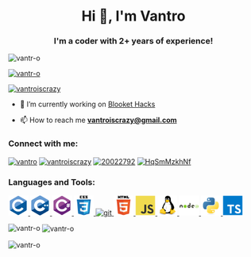 <h1 align="center">Hi 👋, I'm Vantro</h1>
<h3 align="center">I'm a coder with 2+ years of experience!</h3>

<p align="left"> <img src="https://komarev.com/ghpvc/?username=vantr-o&label=Profile%20views&color=0e75b6&style=flat" alt="vantr-o" /> </p>

<p align="left"> <a href="https://github.com/ryo-ma/github-profile-trophy"><img src="https://github-profile-trophy.vercel.app/?username=vantr-o" alt="vantr-o" /></a> </p>

<p align="left"> <a href="https://twitter.com/vantroiscrazy" target="blank"><img src="https://img.shields.io/twitter/follow/vantroiscrazy?logo=twitter&style=for-the-badge" alt="vantroiscrazy" /></a> </p>

- 🔭 I’m currently working on [Blooket Hacks](https://github.com/vantr-o/Blooket)

- 📫 How to reach me **vantroiscrazy@gmail.com**

<h3 align="left">Connect with me:</h3>
<p align="left">
<a href="https://dev.to/vantro" target="blank"><img align="center" src="https://raw.githubusercontent.com/rahuldkjain/github-profile-readme-generator/master/src/images/icons/Social/devto.svg" alt="vantro" height="30" width="40" /></a>
<a href="https://twitter.com/vantroiscrazy" target="blank"><img align="center" src="https://raw.githubusercontent.com/rahuldkjain/github-profile-readme-generator/master/src/images/icons/Social/twitter.svg" alt="vantroiscrazy" height="30" width="40" /></a>
<a href="https://stackoverflow.com/users/20022792" target="blank"><img align="center" src="https://raw.githubusercontent.com/rahuldkjain/github-profile-readme-generator/master/src/images/icons/Social/stack-overflow.svg" alt="20022792" height="30" width="40" /></a>
<a href="https://discord.gg/HqSmMzkhNf" target="blank"><img align="center" src="https://raw.githubusercontent.com/rahuldkjain/github-profile-readme-generator/master/src/images/icons/Social/discord.svg" alt="HqSmMzkhNf" height="30" width="40" /></a>
</p>

<h3 align="left">Languages and Tools:</h3>
<p align="left"> <a href="https://www.cprogramming.com/" target="_blank" rel="noreferrer"> <img src="https://raw.githubusercontent.com/devicons/devicon/master/icons/c/c-original.svg" alt="c" width="40" height="40"/> </a> <a href="https://www.w3schools.com/cpp/" target="_blank" rel="noreferrer"> <img src="https://raw.githubusercontent.com/devicons/devicon/master/icons/cplusplus/cplusplus-original.svg" alt="cplusplus" width="40" height="40"/> </a> <a href="https://www.w3schools.com/cs/" target="_blank" rel="noreferrer"> <img src="https://raw.githubusercontent.com/devicons/devicon/master/icons/csharp/csharp-original.svg" alt="csharp" width="40" height="40"/> </a> <a href="https://www.w3schools.com/css/" target="_blank" rel="noreferrer"> <img src="https://raw.githubusercontent.com/devicons/devicon/master/icons/css3/css3-original-wordmark.svg" alt="css3" width="40" height="40"/> </a> <a href="https://git-scm.com/" target="_blank" rel="noreferrer"> <img src="https://www.vectorlogo.zone/logos/git-scm/git-scm-icon.svg" alt="git" width="40" height="40"/> </a> <a href="https://www.w3.org/html/" target="_blank" rel="noreferrer"> <img src="https://raw.githubusercontent.com/devicons/devicon/master/icons/html5/html5-original-wordmark.svg" alt="html5" width="40" height="40"/> </a> <a href="https://developer.mozilla.org/en-US/docs/Web/JavaScript" target="_blank" rel="noreferrer"> <img src="https://raw.githubusercontent.com/devicons/devicon/master/icons/javascript/javascript-original.svg" alt="javascript" width="40" height="40"/> </a> <a href="https://www.linux.org/" target="_blank" rel="noreferrer"> <img src="https://raw.githubusercontent.com/devicons/devicon/master/icons/linux/linux-original.svg" alt="linux" width="40" height="40"/> </a> <a href="https://nodejs.org" target="_blank" rel="noreferrer"> <img src="https://raw.githubusercontent.com/devicons/devicon/master/icons/nodejs/nodejs-original-wordmark.svg" alt="nodejs" width="40" height="40"/> </a> <a href="https://www.python.org" target="_blank" rel="noreferrer"> <img src="https://raw.githubusercontent.com/devicons/devicon/master/icons/python/python-original.svg" alt="python" width="40" height="40"/> </a> <a href="https://www.typescriptlang.org/" target="_blank" rel="noreferrer"> <img src="https://raw.githubusercontent.com/devicons/devicon/master/icons/typescript/typescript-original.svg" alt="typescript" width="40" height="40"/> </a> </p>

<p><img align="left" src="https://github-readme-stats.vercel.app/api/top-langs?username=vantr-o&show_icons=true&locale=en&layout=compact" alt="vantr-o" /></p>

<p>&nbsp;<img align="center" src="https://github-readme-stats.vercel.app/api?username=vantr-o&show_icons=true&locale=en" alt="vantr-o" /></p>

<p><img align="center" src="https://github-readme-streak-stats.herokuapp.com/?user=vantr-o&" alt="vantr-o" /></p>
